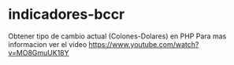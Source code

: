 indicadores-bccr
================

Obtener tipo de cambio actual (Colones-Dolares) en PHP
Para mas informacion ver el video https://www.youtube.com/watch?v=MO8GmuUK18Y
